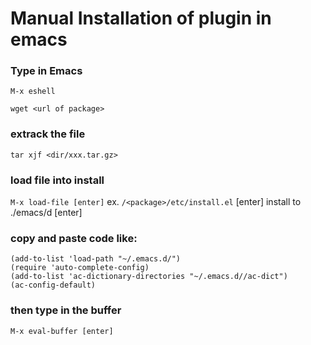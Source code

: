 Manual Installation of plugin in emacs
=====================================

### Type in Emacs

`M-x eshell`

`wget <url of package>`

### extrack the file
`tar xjf <dir/xxx.tar.gz>`


### load file into install
`M-x load-file [enter]`
<type the location of the extracted file untill install.el> ex. `/<package>/etc/install.el` [enter]
install to
./emacs/d [enter]


### copy and paste code like:
	(add-to-list 'load-path "~/.emacs.d/")
	(require 'auto-complete-config)
	(add-to-list 'ac-dictionary-directories "~/.emacs.d//ac-dict")
	(ac-config-default)


### then type in the buffer
`M-x eval-buffer [enter]`
